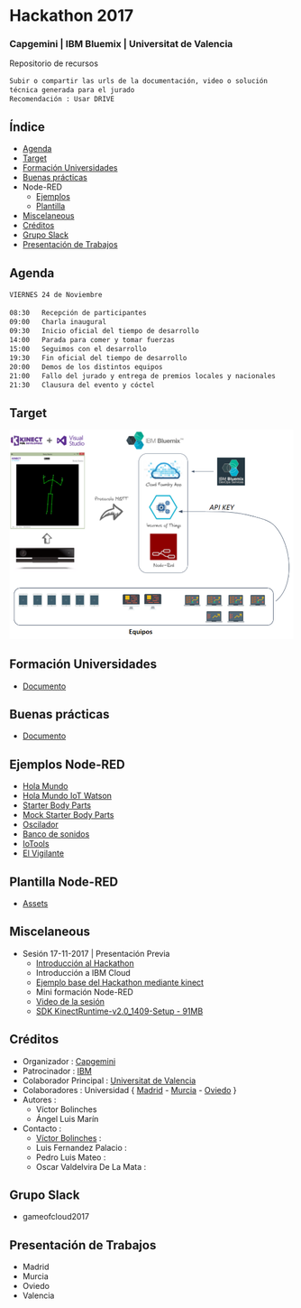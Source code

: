 # Hackathon 2017
### Capgemini | IBM Bluemix | Universitat de Valencia 
Repositorio de recursos


```
Subir o compartir las urls de la documentación, video o solución técnica generada para el jurado
Recomendación : Usar DRIVE
```



## Índice
* [Agenda](https://github.com/CoEValencia/Hackathon_2017/blob/master/README.md#agenda)
* [Target](https://github.com/CoEValencia/Hackathon_2017/blob/master/README.md#target)
* [Formación Universidades](https://github.com/CoEValencia/Hackathon_2017/blob/master/README.md#formación-universidades)
* [Buenas prácticas](https://github.com/CoEValencia/Hackathon_2017/blob/master/README.md#buenas-prácticas)
* Node-RED
  * [Ejemplos](https://github.com/CoEValencia/Hackathon_2017/blob/master/README.md#ejemplos-node-red)
  * [Plantilla](https://github.com/CoEValencia/Hackathon_2017/blob/master/README.md#plantilla-node-red)
* [Miscelaneous](https://github.com/CoEValencia/Hackathon_2017/blob/master/README.md#miscelaneous)
* [Créditos](https://github.com/CoEValencia/Hackathon_2017/blob/master/README.md#créditos)
* [Grupo Slack](https://github.com/CoEValencia/Hackathon_2017/blob/master/README.md#grupo-slack)
* [Presentación de Trabajos](https://github.com/CoEValencia/Hackathon_2017/blob/master/README.md#presentación-de-trabajos)

## Agenda
```
VIERNES 24 de Noviembre

08:30	Recepción de participantes
09:00	Charla inaugural
09:30	Inicio oficial del tiempo de desarrollo
14:00	Parada para comer y tomar fuerzas
15:00	Seguimos con el desarrollo
19:30	Fin oficial del tiempo de desarrollo
20:00	Demos de los distintos equipos
21:00	Fallo del jurado y entrega de premios locales y nacionales
21:30	Clausura del evento y cóctel
```

## Target

![](https://github.com/CoEValencia/Hackathon_2017/blob/master/assets/target.png)

## Formación Universidades
* [Documento](https://docs.google.com/presentation/d/11zcWUh3JsWJvEDAjDNyUHMoFZtt8HrPHAjRSE8j-vtY/edit?usp=sharing)

## Buenas prácticas
* [Documento](https://docs.google.com/presentation/d/1MwDbsneXwVstXnr4pLOn9EctioYYvdqj8p1kAFT6WE0/edit?usp=sharing)

## Ejemplos Node-RED
* [Hola Mundo](https://github.com/vicboma1/HelloWorldBluemix)
* [Hola Mundo IoT Watson](https://github.com/vicboma1/HelloWorldIoTWatsonBluemix)
* [Starter Body Parts](https://github.com/vicboma1/StarterKitBluemixHands)
* [Mock Starter Body Parts](https://github.com/vicboma1/MockKinectBluemix)
* [Oscilador](https://github.com/vicboma1/OscilatorBluemix)
* [Banco de sonidos](https://github.com/vicboma1/BancoDeSonidosBluemix)
* [IoTools](https://github.com/vicboma1/IoToolsBluemix)
* [El Vigilante](https://github.com/vicboma1/ElVigilanteBluemix)

## Plantilla Node-RED
* [Assets](https://github.com/vicboma1/TemplateBluemixNodeRED)

## Miscelaneous
* Sesión 17-11-2017 | Presentación Previa
  * [Introducción al Hackathon](https://docs.google.com/presentation/d/1Upz5I0T2dSi83koka2FFb3nDQbilcwgfMgNkd6bXB3g/edit#slide=id.p3)
  * Introducción a IBM Cloud
  * [Ejemplo base del Hackathon mediante kinect](https://docs.google.com/presentation/d/142oFR67kgO-fImuxex85uCqkzVGXnQiaJhZscMotLh4/edit?usp=sharing())
  * Mini formación Node-RED
  * [Video de la sesión](https://nsj1vss.webex.com/apis/video-load.do?recordingDir=AAAAAn3qhfWgPI9e2Cb29kaPlKefj-_fhPl7NPWpCKfSZ7MtC9WEQefxGRIWjkS4Yr0wEkrSkYo1daG1U2IZDvq0ynBI7ZEUP8QLvK4WEDYhvwNe--QR0-uGWpODOYUC6PUDJRMMp3uH6pyfZ6h__cQBVE6H1jSe0kzLYPApmkE2n0HfinVKh335rJHJweEm3xUn_A2&timestamp=1511279617267&token=AAAAAqCHYj3yTqEObjsaAWImL4eGUSJyN9bT9Z5AdaSELxfc0&sessionId=undefined&fileName=screen_0_8473754.mp4)
  * [SDK KinectRuntime-v2.0_1409-Setup - 91MB ](https://drive.google.com/file/d/10CbTRPyBLq3hFRe9sOAhuM2IRrHjj8y3/view?usp=sharing)

## Créditos
  * Organizador : [Capgemini](https://www.capgemini.com/es-es/)
  * Patrocinador : [IBM](https://www.ibm.com/es-es/)
  * Colaborador Principal : [Universitat de Valencia](https://www.uv.es/etse)
  * Colaboradores : Universidad { [Madrid](http://www.upm.es/) - [Murcia](http://www.um.es/) - [Oviedo](http://www.uniovi.es/) }
  * Autores :
    * Víctor Bolinches
    * Ángel Luis Marín
  * Contacto :
    * [Víctor Bolinches](https://github.com/vicboma1) : 
    * Luis Fernandez Palacio : 
    * Pedro Luis Mateo : 
    * Oscar Valdelvira De La Mata : 
    
    
## Grupo Slack
   * gameofcloud2017


## Presentación de Trabajos
   * Madrid
   * Murcia
   * Oviedo
   * Valencia
